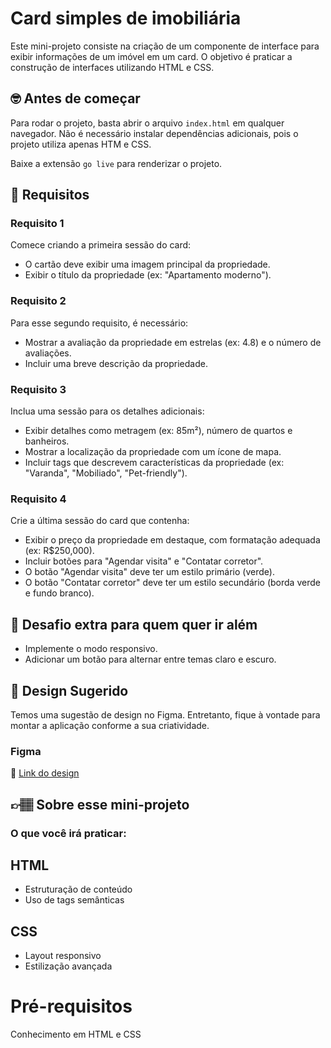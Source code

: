 # Card simples de imobiliária

Este mini-projeto consiste na criação de um componente de interface para exibir informações de um imóvel em um card. O objetivo é praticar a construção de interfaces utilizando HTML e CSS.

## 🤓 Antes de começar

Para rodar o projeto, basta abrir o arquivo `index.html` em qualquer navegador. Não é necessário instalar dependências adicionais, pois o projeto utiliza apenas HTM e CSS. 

Baixe a extensão `go live` para renderizar o projeto.

## 🔨 Requisitos

### Requisito 1
Comece criando a primeira sessão do card:
- O cartão deve exibir uma imagem principal da propriedade.
- Exibir o título da propriedade (ex: "Apartamento moderno").

### Requisito 2
Para esse segundo requisito, é necessário:
 - Mostrar a avaliação da propriedade em estrelas (ex: 4.8) e o número de avaliações.
 - Incluir uma breve descrição da propriedade.

### Requisito 3
Inclua uma sessão para os detalhes adicionais:
- Exibir detalhes como metragem (ex: 85m²), número de quartos e banheiros.
- Mostrar a localização da propriedade com um ícone de mapa.
- Incluir tags que descrevem características da propriedade (ex: "Varanda", "Mobiliado", "Pet-friendly").
  
### Requisito 4
Crie a última sessão do card que contenha:
- Exibir o preço da propriedade em destaque, com formatação adequada (ex: R$250,000).
- Incluir botões para "Agendar visita" e "Contatar corretor".
- O botão "Agendar visita" deve ter um estilo primário (verde).
- O botão "Contatar corretor" deve ter um estilo secundário (borda verde e fundo branco).
	
## 🔨 Desafio extra para quem quer ir além

- Implemente o modo responsivo. 
- Adicionar um botão para alternar entre temas claro e escuro.
  
## 🎨 Design Sugerido

Temos uma sugestão de design no Figma. Entretanto, fique à vontade para montar a aplicação conforme a sua criatividade.

### Figma

🔗 [Link do design](https://www.figma.com/community/file/1468963128332835219)

## 👉🏽 Sobre esse mini-projeto

### O que você irá praticar:

## HTML

- Estruturação de conteúdo
- Uso de tags semânticas

## CSS

- Layout responsivo
- Estilização avançada

# Pré-requisitos

Conhecimento em HTML e CSS
